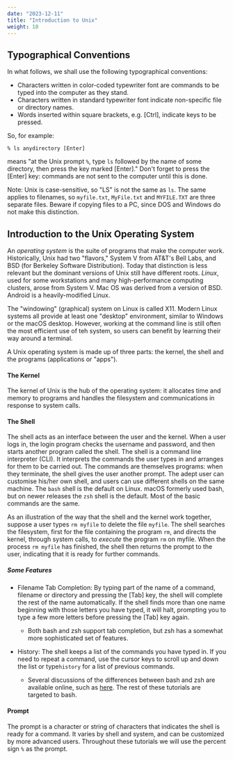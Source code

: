 ```yaml
---
date: "2023-12-11"
title: "Introduction to Unix"
weight: 10
---
```


## Typographical Conventions

In what follows, we shall use the following typographical conventions:

* Characters written in color-coded typewriter font are commands to be typed into the computer as they stand.
* Characters written in standard typewriter font indicate non-specific file or directory names.
* Words inserted within square brackets, e.g. [Ctrl], indicate keys to be pressed.

So, for example:

```
% ls anydirectory [Enter]
```

means "at the Unix prompt `%`, type `ls` followed by the name of some directory, then press the key marked [Enter]." Don't forget to press the [Enter] key: commands are not sent to the computer until this is done.

Note: Unix is case-sensitive, so "LS" is not the same as `ls`. The same applies to filenames, so `myfile.txt`, `MyFile.txt` and `MYFILE.TXT` are three separate files. Beware if copying files to a PC, since DOS and Windows do not make this distinction.

## Introduction to the Unix Operating System

An _operating system_ is the suite of programs that make the computer work. Historically, Unix had two "flavors," System V from AT&T's Bell Labs, and BSD (for Berkeley Software Distribution).  Today that distinction is less relevant but the dominant versions of Unix still have different roots.  _Linux_, used for some workstations and many high-performance computing clusters, arose from System V.  Mac OS was derived from a version of BSD.  Android is a heavily-modified Linux.

The "windowing" (graphical) system on Linux is called X11.  Modern Linux systems all provide at least one "desktop" environment, similar to Windows or the macOS desktop. However, working at the command line is still often the most efficient use of teh system, so users can benefit by learning their way around a terminal.

A Unix operating system is made up of three parts: the kernel, the shell and the programs (applications or "apps").

#### The Kernel
The kernel of Unix is the hub of the operating system: it allocates time and memory to programs and handles the filesystem and communications in response to system calls. 

#### The Shell
The shell acts as an interface between the user and the kernel. When a user logs in, the login program checks the username and password, and then starts another program called the shell. The shell is a command line interpreter (CLI). It interprets the commands the user types in and arranges for them to be carried out. The commands are themselves programs: when they terminate, the shell gives the user another prompt. The adept user can customise his/her own shell, and users can use different shells on the same machine. The `bash` shell is the default on Linux.  macOS formerly used bash, but on newer releases the `zsh` shell is the default.  Most of the basic commands are the same.

As an illustration of the way that the shell and the kernel work together, suppose a user types `rm myfile` to delete the file `myfile`. The shell searches the filesystem, first for the file containing the program `rm`, and directs the kernel, through system calls, to _execute_ the program `rm` on myfile. When the process `rm myfile` has finished, the shell then returns the prompt to the user, indicating that it is ready for further commands.

##### Some Features
* Filename Tab Completion: By typing part of the name of a command, filename or directory and pressing the [Tab] key, the shell will complete the rest of the name automatically. If the shell finds more than one name beginning with those letters you have typed, it will halt, prompting you to type a few more letters before pressing the [Tab] key again.

    * Both bash and zsh support tab completion, but zsh has a somewhat more sophisticated set of features.  

* History: The shell keeps a list of the commands you have typed in. If you need to repeat a command, use the cursor keys to scroll up and down the list or type`history` for a list of previous commands.

   * Several discussions of the differences between bash and zsh are available online, such as [here](https://www.fosslinux.com/58416/bash-vs-zsh-differences.htm).  The rest of these tutorials are targeted to bash.

#### Prompt

The prompt is a character or string of characters that indicates the shell is ready for a command.  It varies by shell and system, and can be customized by more advanced users.  Throughout these tutorials we will use the percent sign `%` as  the prompt.
